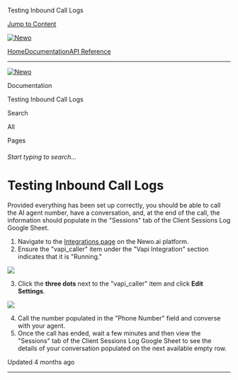 Testing Inbound Call Logs

[Jump to Content](#content)

[![Newo](https://files.readme.io/895bdeef8322f081f6d0f4507a17e414930dfddfddf1de452f458dc00698ca84-small-svgviewer-png-output_9.png)](/)

[Home](/)[Documentation](index.md)[API Reference](/reference)

* * *

[![Newo](https://files.readme.io/895bdeef8322f081f6d0f4507a17e414930dfddfddf1de452f458dc00698ca84-small-svgviewer-png-output_9.png)](/)

Documentation

Testing Inbound Call Logs

Search

All

Pages

###### Start typing to search…

# Testing Inbound Call Logs

Provided everything has been set up correctly, you should be able to call the AI agent number, have a conversation, and, at the end of the call, the information should populate in the "Sessions" tab of the Client Sessions Log Google Sheet.

1.  Navigate to the [Integrations page](https://builder.newo.ai/integrations) on the Newo.ai platform.
2.  Ensure the "vapi\_caller" item under the "Vapi Integration" section indicates that it is "Running."

![](https://files.readme.io/d689eae169d426520ac474bd74ec770ebc42c5420e4b9ef9de2c6802fe1f7532-Screenshot_2024-11-25_at_16.51.28.png)

3.  Click the **three dots** next to the "vapi\_caller" item and click **Edit Settings**.

![](https://files.readme.io/eba3873e0acc430430efd70f6ba8d79c46d990fa1d7b0af00faba025818c91a5-Screenshot_2024-11-25_at_16.52.06.png)

4.  Call the number populated in the "Phone Number" field and converse with your agent.
5.  Once the call has ended, wait a few minutes and then view the "Sessions" tab of the Client Sessions Log Google Sheet to see the details of your conversation populated on the next available empty row.

Updated 4 months ago

* * *
